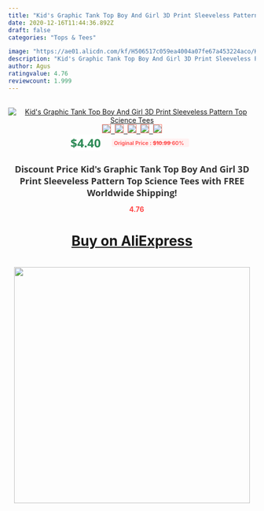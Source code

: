 ```yaml
---
title: "Kid's Graphic Tank Top Boy And Girl 3D Print Sleeveless Pattern Top Science Tees"
date: 2020-12-16T11:44:36.892Z
draft: false
categories: "Tops & Tees"

image: "https://ae01.alicdn.com/kf/H506517c059ea4004a07fe67a453224aco/Kid-s-Graphic-Tank-Top-Boy-And-Girl-3D-Print-Sleeveless-Pattern-Top-Science-Tees.jpg"
description: "Kid's Graphic Tank Top Boy And Girl 3D Print Sleeveless Pattern Top Science Tees"
author: Agus
ratingvalue: 4.76
reviewcount: 1.999
---
```

<br>
<div style="text-align: center;">
<a href="https://s.click.aliexpress.com/e/_9fjfMt" target="_blank" rel="nofollow noopener noreferrer"><img alt="Kid's Graphic Tank Top Boy And Girl 3D Print Sleeveless Pattern Top Science Tees" class="magnifier-image" src="https://ae01.alicdn.com/kf/H506517c059ea4004a07fe67a453224aco/Kid-s-Graphic-Tank-Top-Boy-And-Girl-3D-Print-Sleeveless-Pattern-Top-Science-Tees.jpg_640x640.jpg">
<br>
<img style="border:1px solid salmon" src="https://ae01.alicdn.com/kf/H506517c059ea4004a07fe67a453224aco/Kid-s-Graphic-Tank-Top-Boy-And-Girl-3D-Print-Sleeveless-Pattern-Top-Science-Tees.jpg_120x120.jpg">&nbsp;&nbsp;<img style="border:1px solid salmon" src="https://ae01.alicdn.com/kf/H2feb9679767d46c5a04b405885017439r/Kid-s-Graphic-Tank-Top-Boy-And-Girl-3D-Print-Sleeveless-Pattern-Top-Science-Tees.jpg_120x120.jpg">&nbsp;&nbsp;<img style="border:1px solid salmon" src="_120x120.jpg">&nbsp;&nbsp;<img style="border:1px solid salmon" src="_120x120.jpg">&nbsp;&nbsp;<img style="border:1px solid salmon" src="_120x120.jpg"></a></div><br0>
<div style="text-align: center;"><span style="background-color: white; border: 0px; box-sizing: border-box; color: seagreen; display: inline-block; font-family: &quot;open sans&quot; , &quot;arial&quot; , &quot;helvetica&quot; , sans-serif , &quot;heiti&quot;; font-size: 24px; font-stretch: inherit; font-weight: 700; line-height: inherit; margin: 0px 10px 0px 0px; padding: 0px; vertical-align: middle;">$4.40 </span>
<span style="background: rgb(255 , 241 , 241); border-radius: 3px; border: 0px; box-sizing: border-box; color: #ff4747; display: inline-block; font-family: inherit; font-size: 12px; font-stretch: inherit; font-style: inherit; font-variant: inherit; font-weight: 600; line-height: inherit; margin: 0px; padding: 2px 5px; transform: scale(0.9); vertical-align: middle;">Original Price : <b style="text-decoration: line-through;">$10.99 </b> 60%&nbsp;&nbsp;</span></div>
<h1 style="color: #333333; display: inline-block; font-family: &quot;open sans&quot; , &quot;arial&quot; , &quot;helvetica&quot; , sans-serif , &quot;heiti&quot;; font-size: 18px; font-stretch: inherit; font-weight: 700; text-align: center;">Discount Price Kid's Graphic Tank Top Boy And Girl 3D Print Sleeveless Pattern Top Science Tees with FREE Worldwide Shipping!</h1>
<div style="color: #ff4747; text-align: center;">
<img src="https://4.bp.blogspot.com/-M0ZcTcb-5uY/XleCXlxnR4I/AAAAAAAAAEc/OrjgMkXV1oMQFaCRZj5HQwOCBcu3w1FegCPcBGAYYCw/s1600/star.png" style="height: 15px;">&nbsp;<b>4.76</b></div>
<div class="button_cont" align="center"><a class="buynow_a" href="https://s.click.aliexpress.com/e/_9fjfMt" target="_blank" rel="nofollow noopener noreferrer"><H1>Buy on AliExpress</H1></a></div><br>
<div class="separator" style="clear: both; text-align: center;">
<img src="https://lh3.googleusercontent.com/-pTy5HemUv9M/XlePHvY0dAI/AAAAAAAAAE4/0nX5iRUoIWY8eMW9Dpxeirr157OZliDIgCLcBGAsYHQ/s1600/badge.gif" width="480">
</div>
